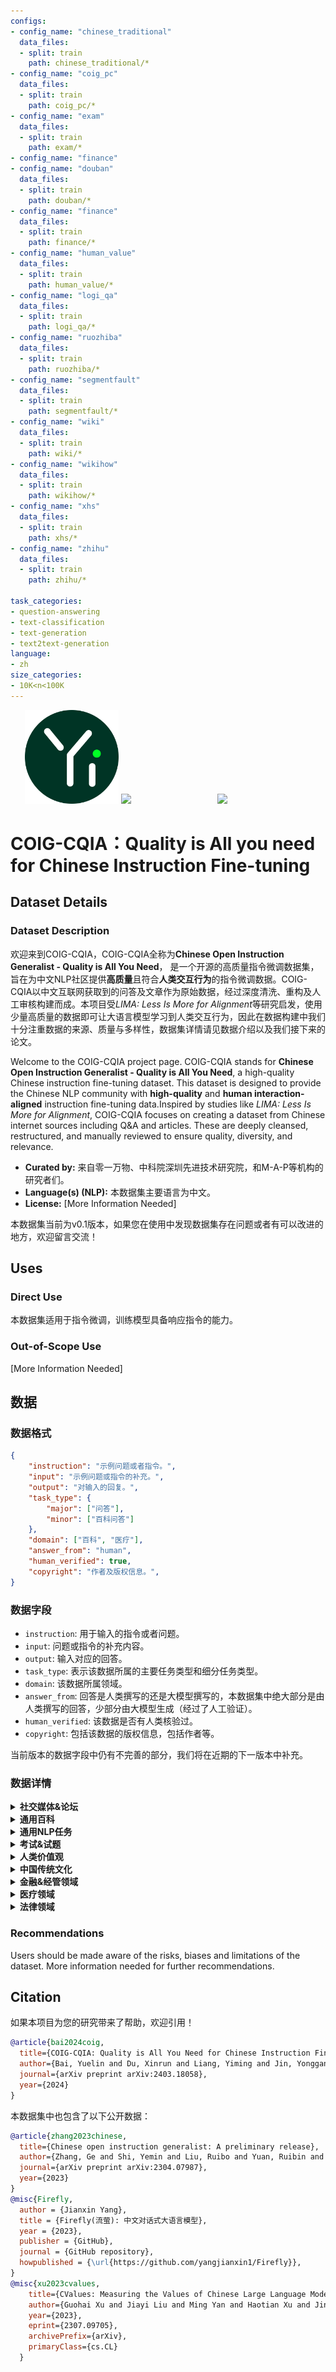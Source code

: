 ```yaml
---
configs:
- config_name: "chinese_traditional"
  data_files:
  - split: train
    path: chinese_traditional/*
- config_name: "coig_pc"
  data_files:
  - split: train
    path: coig_pc/*
- config_name: "exam"
  data_files:
  - split: train
    path: exam/*
- config_name: "finance"
- config_name: "douban"
  data_files:
  - split: train
    path: douban/*
- config_name: "finance"
  data_files:
  - split: train
    path: finance/*
- config_name: "human_value"
  data_files:
  - split: train
    path: human_value/*
- config_name: "logi_qa"
  data_files:
  - split: train
    path: logi_qa/*
- config_name: "ruozhiba"
  data_files:
  - split: train
    path: ruozhiba/*
- config_name: "segmentfault"
  data_files:
  - split: train
    path: segmentfault/*
- config_name: "wiki"
  data_files:
  - split: train
    path: wiki/*
- config_name: "wikihow"
  data_files:
  - split: train
    path: wikihow/*
- config_name: "xhs"
  data_files:
  - split: train
    path: xhs/*
- config_name: "zhihu"
  data_files:
  - split: train
    path: zhihu/*
  
task_categories:
- question-answering
- text-classification
- text-generation
- text2text-generation
language:
- zh
size_categories:
- 10K<n<100K
---
```


<div align="center">
    <img src="Yi_logo.svg" width="150px" style="display: inline-block;">
    <img src="siat-logo.jpg" width="150px" style="display: inline-block;">  
    <img src="m-a-p.png" width="150px" style="display: inline-block;">
</div>

# COIG-CQIA：Quality is All you need for Chinese Instruction Fine-tuning

<!-- Provide a quick summary of the dataset. -->


## Dataset Details

### Dataset Description

<!-- Provide a longer summary of what this dataset is. -->
欢迎来到COIG-CQIA，COIG-CQIA全称为**Chinese Open Instruction Generalist - Quality is All You Need**， 是一个开源的高质量指令微调数据集，旨在为中文NLP社区提供**高质量**且符合**人类交互行为**的指令微调数据。COIG-CQIA以中文互联网获取到的问答及文章作为原始数据，经过深度清洗、重构及人工审核构建而成。本项目受*LIMA: Less Is More for Alignment*等研究启发，使用少量高质量的数据即可让大语言模型学习到人类交互行为，因此在数据构建中我们十分注重数据的来源、质量与多样性，数据集详情请见数据介绍以及我们接下来的论文。

Welcome to the COIG-CQIA project page. COIG-CQIA stands for **Chinese Open Instruction Generalist - Quality is All You Need**, a high-quality Chinese instruction fine-tuning dataset. This dataset is designed to provide the Chinese NLP community with **high-quality** and **human interaction-aligned** instruction fine-tuning data.Inspired by studies like *LIMA: Less Is More for Alignment*, COIG-CQIA focuses on creating a dataset from Chinese internet sources including Q&A and articles. These are deeply cleansed, restructured, and manually reviewed to ensure quality, diversity, and relevance.


- **Curated by:** 来自零一万物、中科院深圳先进技术研究院，和M-A-P等机构的研究者们。
- **Language(s) (NLP):** 本数据集主要语言为中文。
- **License:** [More Information Needed]

本数据集当前为v0.1版本，如果您在使用中发现数据集存在问题或者有可以改进的地方，欢迎留言交流！

## Uses

<!-- Address questions around how the dataset is intended to be used. -->

### Direct Use

<!-- This section describes suitable use cases for the dataset. -->

本数据集适用于指令微调，训练模型具备响应指令的能力。

### Out-of-Scope Use

<!-- This section addresses misuse, malicious use, and uses that the dataset will not work well for. -->

[More Information Needed]

## 数据

### 数据格式

```json
{
    "instruction": "示例问题或者指令。",
    "input": "示例问题或指令的补充。",
    "output": "对输入的回复。",
    "task_type": {
        "major": ["问答"],
        "minor": ["百科问答"]
    },
    "domain": ["百科", "医疗"],
    "answer_from": "human",
    "human_verified": true,
    "copyright": "作者及版权信息。",
}
```

### 数据字段

- `instruction`: 用于输入的指令或者问题。
- `input`: 问题或指令的补充内容。
- `output`: 输入对应的回答。
- `task_type`: 表示该数据所属的主要任务类型和细分任务类型。
- `domain`: 该数据所属领域。
- `answer_from`: 回答是人类撰写的还是大模型撰写的，本数据集中绝大部分是由人类撰写的回答，少部分由大模型生成（经过了人工验证）。
- `human_verified`: 该数据是否有人类核验过。
- `copyright`: 包括该数据的版权信息，包括作者等。

当前版本的数据字段中仍有不完善的部分，我们将在近期的下一版本中补充。

### 数据详情

<details>
<summary><b>社交媒体&论坛</b></summary>

| 类别          | 数量 | 来源 | 构造方式                     |
| ----------------- | -------- | ------ | --------------------------------------- |
| 知乎        | 8837      | [[网址链接]](https://www.zhihu.com/) | 经过多阶段的数据质量筛选和人工验证。 |
| 豆瓣       | 3132    | [[网址链接]](https://www.douban.com/) | 人工撰写多样的prompt模板构造而成。 |
| 小红书       | 1508    | [[网址链接]](https://www.xiaohongshu.com/explore) | 人工撰写多样的prompt模板构造而成。 |
| Segmentfault       | 458    | [[网址链接]](https://segmentfault.com/) | 规则方式清洗与筛选，并经过人工验证。 |
| **总量**         | **13935** | -      | -                                       |

</details>

<details>
<summary><b>通用百科</b></summary>

| 类别          | 数量 | 来源 | 构造方式                     |
| ----------------- | -------- | ------ | --------------------------------------- |
| 百科文章        | 980      | 从网络中收集。[[网址链接]](https://10why.net/) [[网址链接]](https://www.eetree.cn/wiki/eebaike) [[网址链接]](https://www.nongyie.com/) [[网址链接]](https://www.gkket.com/gkwk/) | 规则方式清洗与筛选，并经过人工验证。 |
| 中国大百科全书       | 1706    | [[网址链接]](https://www.zgbk.com/) | 人工撰写多样的prompt模板构造而成。 |
| wikiHow中文       | 1876    | [[网址链接]](https://zh.wikihow.com/首页)&[[公开数据集]](https://github.com/esbatmop/MNBVC/tree/main) | 规则方式清洗与筛选。 |
| **总量**         | **4571** | -      | -                                       |

</details>

</details>

<details>
<summary><b>通用NLP任务</b></summary>

| 类别          | 数量 | 来源 | 构造方式                     |
| ----------------- | -------- | ------ | --------------------------------------- |
| COIG-PC-Core        | 3000      | [[Open Dataset]](https://huggingface.co/datasets/BAAI/COIG-PC-core) | 人工验证数据质量。 |
| **总量**         | **3000** | -      | -                                       |

</details>

<details>
<summary><b>考试&试题</b></summary>

| 类别          | 数量 | 来源 | 构造方式                     |
| ----------------- | -------- | ------ | --------------------------------------- |
| 高考&中考        | 2000      | [[公开数据集]](https://huggingface.co/datasets/BAAI/COIG) | - |
| 研究生入学考试       | 475    | 从网络中收集 | 规则方式清洗与筛选。 |
| 逻辑推理题       | 422    | 从网络中收集 | 规则方式清洗与筛选。 |
| **总量**         | **2897** | -      | -                                       |

</details>

<details>
<summary><b>人类价值观</b></summary>

| 类别          | 数量 | 来源 | 构造方式                     |
| ----------------- | -------- | ------ | --------------------------------------- |
| 100poison         | 906      | [[公开数据集]](https://modelscope.cn/datasets/damo/100PoisonMpts/summary) | - |
| COIG-human-value  | 101      | [[公开数据集]](https://huggingface.co/datasets/BAAI/COIG) | 经人工审核数据质量 |
| **总量**         | **1007** | -      | -                                       |

</details>

<details>
<summary><b>中国传统文化</b></summary>

| 类别          | 数量 | 来源 | 构造方式                     |
| ----------------- | -------- | ------ | --------------------------------------- |
| 中华传统文化试题         | 232      | 从网络中收集 | 规则方式清洗与筛选，并经过人工验证。 |
| 成语释义  | 112      | [[公开数据集]](https://huggingface.co/datasets/YeungNLP/firefly-train-1.1M) | 规则方式清洗与筛选，并经过人工验证。 |
| 古诗词撰写  | 47      | [[公开数据集]](https://huggingface.co/datasets/YeungNLP/firefly-train-1.1M) | 规则方式清洗与筛选，并经过人工验证。 |
| 文言文互译  | 112      | [[公开数据集]](https://huggingface.co/datasets/YeungNLP/firefly-train-1.1M) | 规则方式清洗与筛选，并经过人工验证。 |
| **总量**         | **503** | -      | -                                       |

</details>

<details>
<summary><b>金融&经管领域</b></summary>

| 类别          | 数量 | 来源 | 构造方式                     |
| ----------------- | -------- | ------ | --------------------------------------- |
| MBA百科       | 10689    | [[网址链接]](https://wiki.mbalib.com/wiki/首页) | 人工撰写多样的prompt模板构造而成。 |
| 金融NLP任务  | 600      | [[公开数据集]](https://huggingface.co/datasets/BAAI/COIG-PC) | 人工核验数据质量 |
| **总量**         | **11289** | -      | -                                       |

</details>

<details>
<summary><b>医疗领域</b></summary>

| 类别          | 数量 | 来源 | 构造方式                     |
| ----------------- | -------- | ------ | --------------------------------------- |
| 医疗百科       | 8351    | [[网址链接]](www.baikemy.com) | 人工撰写多样的prompt模板构造而成。 |
| 医疗文章  | 186      | [[网址链接]](https://51zyzy.com/article/list.html) [[网址链接]](https://baobao.baidu.com/dailyjnl/list/13.html) | 规则方式清洗与筛选。 |
| **总量**         | **8537** | -      | -                                       |

</details>

<details>
<summary><b>法律领域</b></summary>

| 类别          | 数量 | 来源 | 构造方式                     |
| ----------------- | -------- | ------ | --------------------------------------- |
| 法律研究生入学考试       | 2645    | 从网络中收集 | 规则方式清洗与筛选。 |
| **总量**         | **2645** | -      | -                                       |

</details>


### Recommendations

<!-- This section is meant to convey recommendations with respect to the bias, risk, and technical limitations. -->

Users should be made aware of the risks, biases and limitations of the dataset. More information needed for further recommendations.

## Citation

<!-- If there is a paper or blog post introducing the dataset, the APA and Bibtex information for that should go in this section. -->

如果本项目为您的研究带来了帮助，欢迎引用！

```bibtex
@article{bai2024coig,
  title={COIG-CQIA: Quality is All You Need for Chinese Instruction Fine-tuning},
  author={Bai, Yuelin and Du, Xinrun and Liang, Yiming and Jin, Yonggang and Liu, Ziqiang and Zhou, Junting and Zheng, Tianyu and Zhang, Xincheng and Ma, Nuo and Wang, Zekun and others},
  journal={arXiv preprint arXiv:2403.18058},
  year={2024}
}
```

本数据集中也包含了以下公开数据：
```bibtex
@article{zhang2023chinese,
  title={Chinese open instruction generalist: A preliminary release},
  author={Zhang, Ge and Shi, Yemin and Liu, Ruibo and Yuan, Ruibin and Li, Yizhi and Dong, Siwei and Shu, Yu and Li, Zhaoqun and Wang, Zekun and Lin, Chenghua and others},
  journal={arXiv preprint arXiv:2304.07987},
  year={2023}
}
@misc{Firefly,
  author = {Jianxin Yang},
  title = {Firefly(流萤): 中文对话式大语言模型},
  year = {2023},
  publisher = {GitHub},
  journal = {GitHub repository},
  howpublished = {\url{https://github.com/yangjianxin1/Firefly}},
}
@misc{xu2023cvalues,
    title={CValues: Measuring the Values of Chinese Large Language Models from Safety to Responsibility}, 
    author={Guohai Xu and Jiayi Liu and Ming Yan and Haotian Xu and Jinghui Si and Zhuoran Zhou and Peng Yi and Xing Gao and Jitao Sang and Rong Zhang and Ji Zhang and Chao Peng and Fei Huang and Jingren Zhou},
    year={2023},
    eprint={2307.09705},
    archivePrefix={arXiv},
    primaryClass={cs.CL}
  }
```
